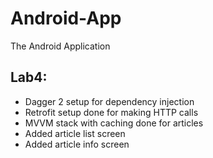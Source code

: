 # Android-App
The Android Application
## Lab4:
- Dagger 2 setup for dependency injection
- Retrofit setup done for making HTTP calls
- MVVM stack with caching done for articles
- Added article list screen
- Added article info screen